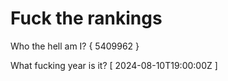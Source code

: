 # Fuck the rankings

Who the hell am I?
{ 5409962 }

What fucking year is it?
[ 2024-08-10T19:00:00Z ]
